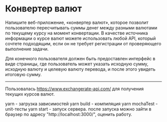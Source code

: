 # Конвертер валют
Напишите веб-приложение, «конвертер валют», которое позволит пользователю
пересчитывать суммы денег между разными валютами по текущему курсу
на момент конвертации. В качестве источника информации о курсе валют
можете использовать любой API, который сочтете подходящим, если он не требует
регистрации от проверяющего выполнение задачи.

Для конечного пользователя должен быть предоставлен интерфейс в виде страницы,
где пользователь может указать исходную сумму, исходную валюту и целевую
валюту перевода, и после этого увидеть итоговую сумму.

-------------------------------------------------------------------------------

Пользовалась https://www.exchangerate-api.com/ для получения текущих курсов валют.

yarn - загрузка зависимостей
yarn build - компиляция
yarn mochaTest - unit-тесты
yarn start - запуск сервера. после запуска можно зайти в браузер по адресу "http://localhost:3000/", оценить работу.
